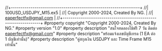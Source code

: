 //+------------------------------------------------------------------+
//|                                       100USD_USDJPY_M15.ex5      |
//|                          Copyright 2000-2024, Created By NG.     |
//|                                       eaperfectfx@gmail.com      |
//+------------------------------------------------------------------+
#property copyright "Copyright 2000-2024, Created By NG."
#property version   "1.0"
#property description "สนใจทดลองใช้ฟรี 7 วัน ติดต่อ eaperfectfx@gmail.com"
#property description "พร้อมแจ้งเลขบัญชีเทรด (1 EA ต่อ 1 บัญชีเท่านั้น)"
#property description "คู่สกุลเงิน USDJPY และ Time Frame M15 เท่านั้น"
